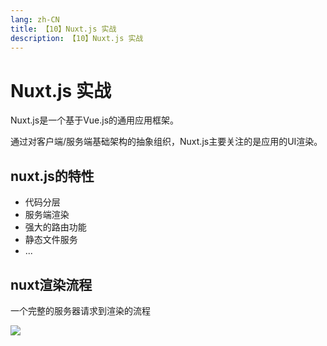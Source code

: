 ```yaml
---
lang: zh-CN
title: 【10】Nuxt.js 实战
description: 【10】Nuxt.js 实战
---
```


# Nuxt.js 实战
Nuxt.js是一个基于Vue.js的通用应用框架。

通过对客户端/服务端基础架构的抽象组织，Nuxt.js主要关注的是应用的UI渲染。

## nuxt.js的特性
+ 代码分层
+ 服务端渲染
+ 强大的路由功能
+ 静态文件服务
+ ...

## nuxt渲染流程
一个完整的服务器请求到渲染的流程

![](https://v2.nuxt.com/_nuxt/image/de48ca.svg)


